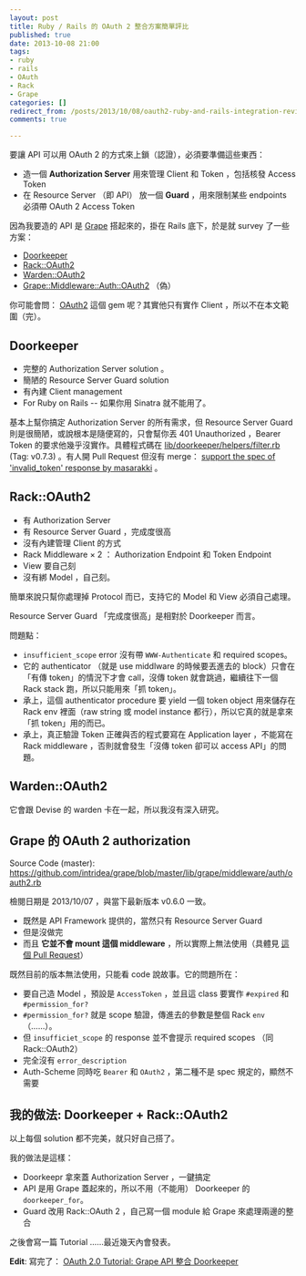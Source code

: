 ```yaml
---
layout: post
title: Ruby / Rails 的 OAuth 2 整合方案簡單評比
published: true
date: 2013-10-08 21:00
tags:
- ruby
- rails
- OAuth
- Rack
- Grape
categories: []
redirect_from: /posts/2013/10/08/oauth2-ruby-and-rails-integration-review
comments: true

---
```

要讓 API 可以用 OAuth 2 的方式來上鎖（認證），必須要準備這些東西：

* 造一個 **Authorization Server** 用來管理 Client 和 Token ，包括核發 Access Token
* 在 Resource Server （即 API） 放一個 **Guard** ，用來限制某些 endpoints 必須帶 OAuth 2 Access Token

因為我要造的 API 是 [Grape](https://github.com/intridea/grape) 搭起來的，掛在 Rails 底下，於是就 survey 了一些方案：

* [Doorkeeper](https://github.com/applicake/doorkeeper)
* [Rack::OAuth2](https://github.com/nov/rack-oauth2)
* [Warden::OAuth2](https://github.com/opperator/warden-oauth2)
* [Grape::Middleware::Auth::OAuth2](https://github.com/intridea/grape/blob/master/lib/grape/middleware/auth/oauth2.rb) （偽）

你可能會問： [OAuth2](https://github.com/intridea/oauth2) 這個 gem 呢？其實他只有實作 Client ，所以不在本文範圍（完）。

<!-- more -->

## Doorkeeper

* 完整的 Authorization Server solution 。
* 簡陋的 Resource Server Guard solution
* 有內建 Client management
* For Ruby on Rails -- 如果你用 Sinatra 就不能用了。

基本上幫你搞定 Authorization Server 的所有需求，但 Resource Server Guard 則是很簡陋，或說根本是隨便寫的，只會幫你丟 401 Unauthorized ，Bearer Token 的要求他幾乎沒實作。具體程式碼在 [lib/doorkeeper/helpers/filter.rb](https://github.com/applicake/doorkeeper/blob/v0.7.3/lib/doorkeeper/helpers/filter.rb) (Tag: v0.7.3) 。有人開 Pull Request 但沒有 merge： [support the spec of 'invalid_token' response by masarakki](https://github.com/applicake/doorkeeper/pull/240) 。

## Rack::OAuth2

* 有 Authorization Server
* 有 Resource Server Guard ，完成度很高
* 沒有內建管理 Client 的方式
* Rack Middleware × 2 ： Authorization Endpoint 和 Token Endpoint
* View 要自己刻
* 沒有綁 Model ，自己刻。

簡單來說只幫你處理掉 Protocol 而已，支持它的 Model 和 View 必須自己處理。

Resource Server Guard 「完成度很高」是相對於 Doorkeeper 而言。

問題點：

* `insufficient_scope` error 沒有帶 `WWW-Authenticate` 和 required scopes。
* 它的 authenticator （就是 use middlware 的時候要丟進去的 block）只會在「有傳 token」的情況下才會 call，沒傳 token 就會跳過，繼續往下一個 Rack stack 跑，所以只能用來「抓 token」。
* 承上，這個 authenticator procedure 要 yield 一個 token object 用來儲存在 Rack env 裡面（raw string 或 model instance 都行），所以它真的就是拿來「抓 token」用的而已。
* 承上，真正驗證 Token 正確與否的程式要寫在 Application layer ，不能寫在 Rack middleware ，否則就會發生「沒傳 token 卻可以 access API」的問題。

## Warden::OAuth2

它會跟 Devise 的 warden 卡在一起，所以我沒有深入研究。

## Grape 的 OAuth 2 authorization

Source Code (master): https://github.com/intridea/grape/blob/master/lib/grape/middleware/auth/oauth2.rb

檢閱日期是 2013/10/07 ，與當下最新版本 v0.6.0 一致。

* 既然是 API Framework 提供的，當然只有 Resource Server Guard
* 但是沒做完
* 而且 **它並不會 mount 這個 middleware** ，所以實際上無法使用（具體見 [這個 Pull Request](https://github.com/intridea/grape/pull/160)）

既然目前的版本無法使用，只能看 code 說故事。它的問題所在：

* 要自己造 Model ，預設是 `AccessToken` ，並且這 class 要實作 `#expired` 和 `#permission_for?`
* `#permission_for?` 就是 scope 驗證，傳進去的參數是整個 Rack `env` （……）。
* 但 `insufficiet_scope` 的 response 並不會提示 required scopes （同 Rack::OAuth2）
* 完全沒有 `error_description`
* Auth-Scheme 同時吃 `Bearer` 和 `OAuth2` ，第二種不是 spec 規定的，顯然不需要

## 我的做法: Doorkeeper + Rack::OAuth2

以上每個 solution 都不完美，就只好自己搭了。

我的做法是這樣：

* Doorkeepr 拿來蓋 Authorization Server ，一鍵搞定
* API 是用 Grape 蓋起來的，所以不用（不能用） Doorkeeper 的 `doorkeeper_for`。
* Guard 改用 Rack::OAuth 2 ，自己寫一個 module 給 Grape 來處理兩邊的整合

之後會寫一篇 Tutorial ……最近幾天內會發表。

**Edit**: 寫完了： [OAuth 2.0 Tutorial: Grape API 整合 Doorkeeper](http://blog.yorkxin.org/posts/2013/10/10/oauth2-tutorial-grape-api-doorkeeper)